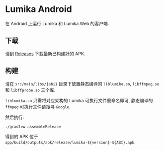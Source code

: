 # Lumika Android

在 Android 上运行 Lumika 和 Lumika Web 的客户端.

## 下载

请到 [Releases](https://github.com/ERR0RPR0MPT/lumika-android/releases) 下载最新已构建好的 APK.

## 构建

请在 `src/main/libs/{abi}` 目录下放置静态编译的 `liblumika.so`, `libffmpeg.so` 和 `libffprobe.so` 三个库.

`liblumika.so` 只需将对应架构的 Lumika 可执行文件重命名即可, 静态编译的 `ffmpeg` 可执行文件请搜寻 `Google`.

然后执行:

```shell
./gradlew assembleRelease
```

得到的 APK 位于 `app/build/outputs/apk/release/lumika-${version}-${ABI}.apk`.
